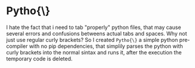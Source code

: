 # Pytho{\\}

I hate the fact that i need to tab "properly" python files, that may cause several errors and confusions betweens actual tabs and spaces. 
Why not just use regular curly brackets? 
So I created `Pytho{\}` a simple python pre-compiler with no pip dependencies, that simplily parses the python with curly brackets into the normal sintax and runs it, after the execution the temporary code is deleted.
